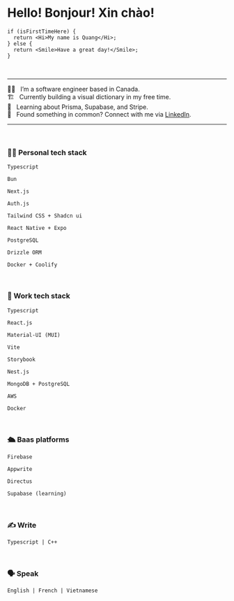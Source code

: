 <h1>Hello! Bonjour! Xin chào!</h1>

```tsx
if (isFirstTimeHere) {
  return <Hi>My name is Quang</Hi>;
} else {
  return <Smile>Have a great day!</Smile>;
}
```
<br />

---

<div align="left">
👷‍♂️ &nbsp; I’m a software engineer based in Canada.<br/>
🏗️ &nbsp; Currently building a visual dictionary in my free time.<br/>
📖 &nbsp; Learning about Prisma, Supabase, and Stripe.<br />
🤝 &nbsp; Found something in common? Connect with me via <a href="https://www.linkedin.com/in/quang-oblue/" target="blank">LinkedIn</a>.<br/>
</div> 


---

<br />


### 👨‍💻 Personal tech stack
```
Typescript
```

```
Bun
```

```
Next.js
```

```
Auth.js
```

```
Tailwind CSS + Shadcn ui
```

```
React Native + Expo
```

```
PostgreSQL
```

```
Drizzle ORM
```

```
Docker + Coolify
```

<br />

### 🏢 Work tech stack
```
Typescript
```

```
React.js
```

```
Material-UI (MUI)
```

```
Vite
```

```
Storybook
```

```
Nest.js
```

```
MongoDB + PostgreSQL
```

```
AWS
```

```
Docker
```

<br />

### 🛳️ Baas platforms
```
Firebase
```

```
Appwrite
```

```
Directus
```

```
Supabase (learning)
```

<br />

### ✍️ Write
```
Typescript | C++
```

<br />

### 🗣️ Speak
```
English | French | Vietnamese
```

